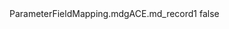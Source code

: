 <?xml version="1.0" encoding="UTF-8"?>
<CustomMetadata xmlns="http://soap.sforce.com/2006/04/metadata">
    <label>ParameterFieldMapping.mdgACE.md_record1</label>
    <protected>false</protected>
</CustomMetadata>
